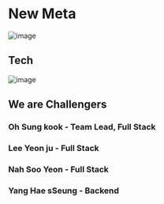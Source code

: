# New Meta 
![image](https://user-images.githubusercontent.com/74342611/115835098-def6fe80-a450-11eb-8805-e3bc3bd8bd12.png)



## Tech
![image](https://user-images.githubusercontent.com/74342611/115836461-7ad53a00-a452-11eb-8d23-cd7d694bbaa7.png)

## We are Challengers 

### Oh Sung kook - Team Lead, Full Stack
### Lee Yeon ju - Full Stack
### Nah Soo Yeon -  Full Stack
### Yang Hae sSeung - Backend

